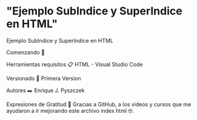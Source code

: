 # "Ejemplo SubIndice y SuperIndice en HTML"

Ejemplo SubIndice y SuperIndice en HTML 

Comenzando 🚀

Herramientas requisitos 📋
HTML -  Visual Studio Code

Versionado 📌
Primera Version

Autores ✒️
Enrique J. Pyszczek 

Expresiones de Gratitud 🎁
Gracias a GitHub, a los videos y cursos que me ayudaron a ir mejorando este archivo index html 🤓.
